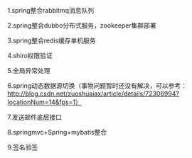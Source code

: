 1.spring整合rabbitmq消息队列 

2.spring整合dubbo分布式服务，zookeeper集群部署

3.spring整合redis缓存单机服务

4.shiro权限验证

5.全局异常处理

6.spring动态数据源切换（事物问题暂时还没有解决，可以参考：http://blog.csdn.net/zuoshuaiax/article/details/72306994?locationNum=14&fps=1）

7.发送邮件底层接口

8.springmvc+Spring+mybatis整合

9.签名验签